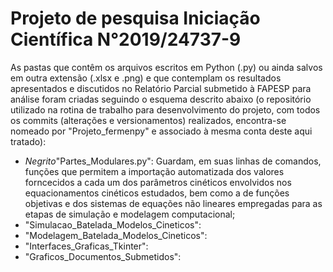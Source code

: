 # Projeto de pesquisa Iniciação Científica N°2019/24737-9
As pastas que contêm os arquivos escritos em Python (.py) ou ainda salvos em outra extensão (.xlsx e .png) e que contemplam os resultados apresentados e discutidos no Relatório Parcial submetido à FAPESP para análise foram criadas seguindo o esquema descrito abaixo (o repositório utilizado na rotina de trabalho para desenvolvimento do projeto, com todos os commits (alterações e versionamentos) realizados, encontra-se nomeado por "Projeto_fermenpy" e associado à mesma conta deste aqui tratado):
- _Negrito_"Partes_Modulares.py": Guardam, em suas linhas de comandos, funções que permitem a importação automatizada dos valores forncecidos a cada um dos parâmetros cinéticos envolvidos  nos equacionamentos cinéticos estudados, bem como a de funções objetivas e dos sistemas de equações não lineares empregadas para as etapas de simulação e modelagem computacional; 
- "Simulacao_Batelada_Modelos_Cineticos":
- "Modelagem_Batelada_Modelos_Cineticos":
- "Interfaces_Graficas_Tkinter":
- "Graficos_Documentos_Submetidos":

